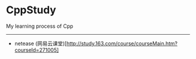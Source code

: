# CppStudy
My learning process  of Cpp 

----

* netease 
(网易云课堂)[http://study.163.com/course/courseMain.htm?courseId=271005]

